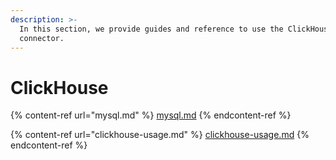 ```yaml
---
description: >-
  In this section, we provide guides and reference to use the ClickHouse
  connector.
---
```


# ClickHouse

{% content-ref url="mysql.md" %}
[mysql.md](mysql.md)
{% endcontent-ref %}

{% content-ref url="clickhouse-usage.md" %}
[clickhouse-usage.md](clickhouse-usage.md)
{% endcontent-ref %}
